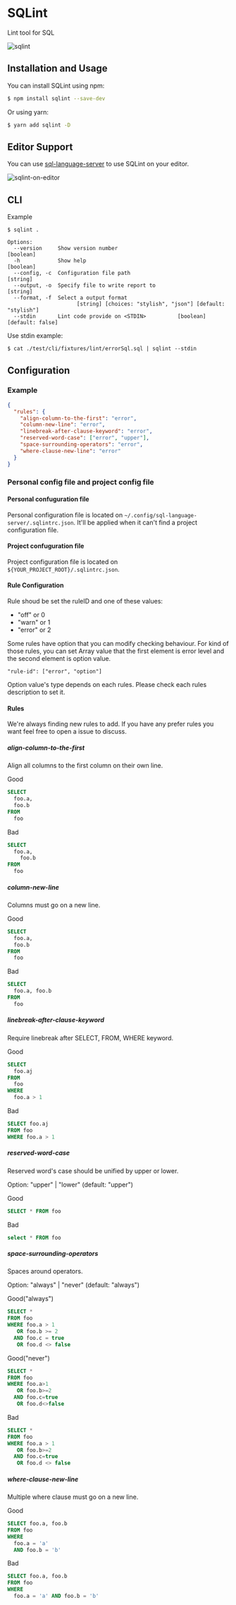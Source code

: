 # SQLint

Lint tool for SQL

![sqlint](https://user-images.githubusercontent.com/4954534/83353270-eff3d880-a383-11ea-8cda-b9e1d74a7e74.gif)


## Installation and Usage

You can install SQLint using npm:

```sh
$ npm install sqlint --save-dev
```

Or using yarn:

```sh
$ yarn add sqlint -D
```

## Editor Support

You can use [sql-language-server](https://github.com/joe-re/sql-language-server) to use SQLint on your editor.

![sqlint-on-editor](https://user-images.githubusercontent.com/4954534/83353304-3c3f1880-a384-11ea-8266-4d7048461b56.png)

## CLI

Example
```
$ sqlint .
```

```
Options:
  --version     Show version number                                    [boolean]
  -h            Show help                                              [boolean]
  --config, -c  Configuration file path                                 [string]
  --output, -o  Specify file to write report to                         [string]
  --format, -f  Select a output format
                      [string] [choices: "stylish", "json"] [default: "stylish"]
  --stdin       Lint code provide on <STDIN>          [boolean] [default: false]
```

Use stdin example:
```
$ cat ./test/cli/fixtures/lint/errorSql.sql | sqlint --stdin
```

## Configuration

### Example

```json
{
  "rules": {
    "align-column-to-the-first": "error",
    "column-new-line": "error",
    "linebreak-after-clause-keyword": "error",
    "reserved-word-case": ["error", "upper"],
    "space-surrounding-operators": "error",
    "where-clause-new-line": "error"
  }
}
```

### Personal config file and project config file

#### Personal confuguration file

Personal configuration file is located on `~/.config/sql-language-server/.sqlintrc.json`.
It'll be applied when it can't find a project configuration file.

#### Project confuguration file

Project configuration file is located on `${YOUR_PROJECT_ROOT}/.sqlintrc.json`.


#### Rule Configuration

Rule shoud be set the ruleID and one of these values:
- "off" or 0
- "warn" or 1
- "error" or 2

Some rules have option that you can modify checking behaviour.
For kind of those rules, you can set Array value that the first element is error level and the second element is option value.

```
"rule-id": ["error", "option"]
```

Option value's type depends on each rules. Please check each rules description to set it.

#### Rules

We're always finding new rules to add.
If you have any prefer rules you want feel free to open a issue to discuss.

##### align-column-to-the-first

Align all columns to the first column on their own line.

Good
```sql
SELECT
  foo.a,
  foo.b
FROM
  foo
```

Bad
```sql
SELECT
  foo.a,
    foo.b
FROM
  foo
```

##### column-new-line

Columns must go on a new line.

Good
```sql
SELECT
  foo.a,
  foo.b
FROM
  foo
```


Bad
```sql
SELECT
  foo.a, foo.b
FROM
  foo
```

##### linebreak-after-clause-keyword

Require linebreak after SELECT, FROM, WHERE keyword.

Good
```sql
SELECT
  foo.aj
FROM
  foo
WHERE
  foo.a > 1
```

Bad
```sql
SELECT foo.aj
FROM foo
WHERE foo.a > 1
```

##### reserved-word-case

Reserved word's case should be unified by upper or lower.

Option: "upper" | "lower" (default: "upper")

Good
```sql
SELECT * FROM foo
```

Bad
```sql
select * FROM foo
```

##### space-surrounding-operators

Spaces around operators.

Option: "always" | "never" (default: "always")

Good("always")
```sql
SELECT *
FROM foo
WHERE foo.a > 1
   OR foo.b >= 2
  AND foo.c = true
   OR foo.d <> false
```

Good("never")
```sql
SELECT *
FROM foo
WHERE foo.a>1
   OR foo.b>=2
  AND foo.c=true
   OR foo.d<>false
```

Bad
```sql
SELECT *
FROM foo
WHERE foo.a > 1
   OR foo.b>=2
  AND foo.c=true
   OR foo.d <> false
```

##### where-clause-new-line

Multiple where clause must go on a new line.

Good
```sql
SELECT foo.a, foo.b
FROM foo
WHERE
  foo.a = 'a'
  AND foo.b = 'b'
```

Bad
```sql
SELECT foo.a, foo.b
FROM foo
WHERE
  foo.a = 'a' AND foo.b = 'b'
```



